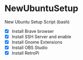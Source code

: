 # NewUbuntuSetup

New Ubuntu Setup Script (bash)

- [x] Install Brave browser
- [x] Install SSH Server and enable
- [x] Install Gnome Extensions
- [x] Install OBS Studio
- [x] Install RetroPi
